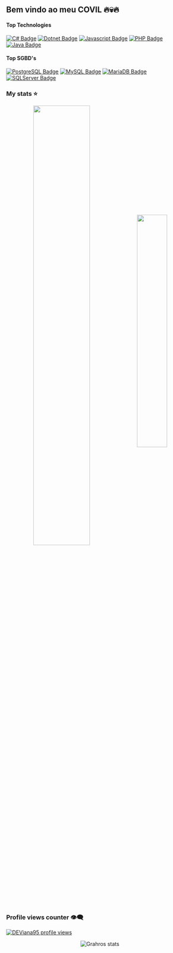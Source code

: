 ## Bem vindo ao meu COVIL 🔥💀🔥

#### Top Technologies

[![C# Badge](https://img.shields.io/badge/C%23-239120?logo=c-sharp&logoColor=white&style=for-the-badge)](#) [![Dotnet Badge](	https://img.shields.io/badge/.NET-5C2D91?logo=.net&logoColor=white&style=for-the-badge)](#) [![Javascript Badge](https://img.shields.io/badge/JavaScript-F7DF1E?logo=javascript&logoColor=black&style=for-the-badge)](#) [![PHP Badge](https://img.shields.io/badge/PHP-777BB4?logo=php&logoColor=white&style=for-the-badge)](#) [![Java Badge](https://img.shields.io/badge/Java-ED8B00?logo=java&logoColor=white&style=for-the-badge)](#) 

#### Top SGBD's
[![PostgreSQL Badge](https://img.shields.io/badge/PostgreSQL-316192?logo=postgresql&logoColor=white&style=for-the-badge)](#) [![MySQL Badge](https://img.shields.io/badge/MySQL-20232A?logo=mysql&logoColor=white&style=for-the-badge)](#) [![MariaDB Badge](https://img.shields.io/badge/MariaDB-01529E?logo=mariadb&logoColor=white&style=for-the-badge)](#) [![SQLServer Badge](https://img.shields.io/badge/Microsoft_SQL_Server-CC2927?logo=microsoft-sql-server&logoColor=white&style=for-the-badge)](#)

### My stats ⭐

<div align="center">
<img width=55% align="center"  src="https://github-readme-streak-stats.herokuapp.com?user=DEViana95&theme=radical&mode=weekly" />
<img width=40% align="center" src="https://github-readme-stats-git-main-rafaelalexandrino.vercel.app/api/top-langs/?username=DEViana95&show_icons=true&theme=radical&layout=compact" />
</div>

### Profile views counter 👁️‍🗨️
[![DEViana95 profile views](https://u8views.com/api/v1/github/profiles/172691594/views/day-week-month-total-count.svg)](https://u8views.com/github/DEViana95)

<div align="center">
<img alt="Grahros stats" src="https://instagram.fpoa41-1.fna.fbcdn.net/v/t51.29350-15/434457300_980105900137499_2104175964023611784_n.webp?stp=dst-jpg_e35&efg=eyJ2ZW5jb2RlX3RhZyI6ImltYWdlX3VybGdlbi44Mjh4ODI4LnNkci5mMjkzNTAifQ&_nc_ht=instagram.fpoa41-1.fna.fbcdn.net&_nc_cat=111&_nc_ohc=vIWFMzvCILwQ7kNvgFk3O5B&edm=AFg4Q8wBAAAA&ccb=7-5&ig_cache_key=MzMzMTY3NDY2MzY5NTI5MTMwMg%3D%3D.2-ccb7-5&oh=00_AYD7epdcZpUb4HqQ__MIcCGn5r02FLYPA63pu_FpslKRtQ&oe=6676DB10&_nc_sid=cf751b"/>
</div>
